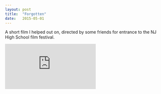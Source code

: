 ```yaml
---
layout:	post
title:	"Forgotten"
date:	2015-05-01
---
```


A short film I helped out on, directed by some friends for entrance to the NJ High School film festival.

<iframe src="https://www.youtube.com/embed/dfuDqYpKizY" frameborder="0" allowfullscreen></iframe>
